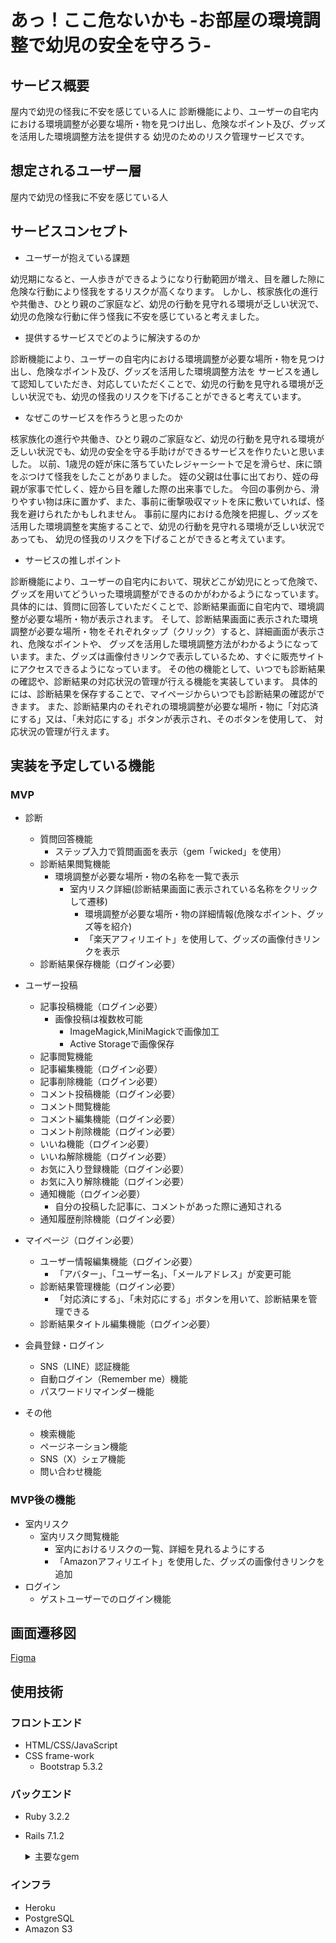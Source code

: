 # あっ！ここ危ないかも -お部屋の環境調整で幼児の安全を守ろう-


## サービス概要

屋内で幼児の怪我に不安を感じている人に
診断機能により、ユーザーの自宅内における環境調整が必要な場所・物を見つけ出し、危険なポイント及び、グッズを活用した環境調整方法を提供する
幼児のためのリスク管理サービスです。


## 想定されるユーザー層

屋内で幼児の怪我に不安を感じている人


## サービスコンセプト
- ユーザーが抱えている課題

幼児期になると、一人歩きができるようになり行動範囲が増え、目を離した隙に危険な行動により怪我をするリスクが高くなります。
しかし、核家族化の進行や共働き、ひとり親のご家庭など、幼児の行動を見守れる環境が乏しい状況で、幼児の危険な行動に伴う怪我に不安を感じていると考えました。

- 提供するサービスでどのように解決するのか

診断機能により、ユーザーの自宅内における環境調整が必要な場所・物を見つけ出し、危険なポイント及び、グッズを活用した環境調整方法を
サービスを通して認知していただき、対応していただくことで、幼児の行動を見守れる環境が乏しい状況でも、幼児の怪我のリスクを下げることができると考えています。

- なぜこのサービスを作ろうと思ったのか

核家族化の進行や共働き、ひとり親のご家庭など、幼児の行動を見守れる環境が乏しい状況でも、幼児の安全を守る手助けができるサービスを作りたいと思いました。
以前、1歳児の姪が床に落ちていたレジャーシートで足を滑らせ、床に頭をぶつけて怪我をしたことがありました。
姪の父親は仕事に出ており、姪の母親が家事で忙しく、姪から目を離した際の出来事でした。
今回の事例から、滑りやすい物は床に置かず、また、事前に衝撃吸収マットを床に敷いていれば、怪我を避けられたかもしれません。
事前に屋内における危険を把握し、グッズを活用した環境調整を実施することで、幼児の行動を見守れる環境が乏しい状況であっても、
幼児の怪我のリスクを下げることができると考えています。

- サービスの推しポイント

診断機能により、ユーザーの自宅内において、現状どこが幼児にとって危険で、グッズを用いてどういった環境調整ができるのかがわかるようになっています。
具体的には、質問に回答していただくことで、診断結果画面に自宅内で、環境調整が必要な場所・物が表示されます。
そして、診断結果画面に表示された環境調整が必要な場所・物をそれぞれタップ（クリック）すると、詳細画面が表示され、危険なポイントや、
グッズを活用した環境調整方法がわかるようになっています。また、グッズは画像付きリンクで表示しているため、すぐに販売サイトにアクセスできるようになっています。
その他の機能として、いつでも診断結果の確認や、診断結果の対応状況の管理が行える機能を実装しています。
具体的には、診断結果を保存することで、マイページからいつでも診断結果の確認ができます。
また、診断結果内のそれぞれの環境調整が必要な場所・物に「対応済にする」又は、「未対応にする」ボタンが表示され、そのボタンを使用して、
対応状況の管理が行えます。


## 実装を予定している機能
### MVP
- 診断
  - 質問回答機能
    - ステップ入力で質問画面を表示（gem「wicked」を使用）
  - 診断結果閲覧機能
    - 環境調整が必要な場所・物の名称を一覧で表示
      - 室内リスク詳細(診断結果画面に表示されている名称をクリックして遷移)
        - 環境調整が必要な場所・物の詳細情報(危険なポイント、グッズ等を紹介)
        - 「楽天アフィリエイト」を使用して、グッズの画像付きリンクを表示
  - 診断結果保存機能（ログイン必要）

- ユーザー投稿
  - 記事投稿機能（ログイン必要）
    - 画像投稿は複数枚可能
      - ImageMagick,MiniMagickで画像加工
      - Active Storageで画像保存
  - 記事閲覧機能
  - 記事編集機能（ログイン必要）
  - 記事削除機能（ログイン必要）
  - コメント投稿機能（ログイン必要）
  - コメント閲覧機能
  - コメント編集機能（ログイン必要）
  - コメント削除機能（ログイン必要）
  - いいね機能（ログイン必要）
  - いいね解除機能（ログイン必要）
  - お気に入り登録機能（ログイン必要）
  - お気に入り解除機能（ログイン必要）
  - 通知機能（ログイン必要）
    - 自分の投稿した記事に、コメントがあった際に通知される
  - 通知履歴削除機能（ログイン必要）

- マイページ（ログイン必要）
  - ユーザー情報編集機能（ログイン必要）
    - 「アバター」、「ユーザー名」、「メールアドレス」が変更可能
  - 診断結果管理機能（ログイン必要）
    - 「対応済にする」、「未対応にする」ボタンを用いて、診断結果を管理できる
  - 診断結果タイトル編集機能（ログイン必要）

- 会員登録・ログイン
  - SNS（LINE）認証機能
  - 自動ログイン（Remember me）機能
  - パスワードリマインダー機能

- その他
  - 検索機能
  - ページネーション機能
  - SNS（X）シェア機能
  - 問い合わせ機能

### MVP後の機能
- 室内リスク
  - 室内リスク閲覧機能
    - 室内におけるリスクの一覧、詳細を見れるようにする
    - 「Amazonアフィリエイト」を使用した、グッズの画像付きリンクを追加
- ログイン
  - ゲストユーザーでのログイン機能


## 画面遷移図
[Figma](https://www.figma.com/file/EWhhdX6Laad9SzDdOefpUk/children_risk_management_app?type=design&node-id=0%3A1&mode=design&t=J85eOYoD4gyJ7fTA-1)


## 使用技術
### フロントエンド
- HTML/CSS/JavaScript
- CSS frame-work
  - Bootstrap 5.3.2

### バックエンド
- Ruby 3.2.2
- Rails 7.1.2
  <details>
  <summary>主要なgem</summary>
  
    - railsからturboを使用するためのgem: turbo-rails
    - railsからturboを使用するためのgem: stimulus-rails
  </details>

### インフラ
- Heroku
- PostgreSQL
- Amazon S3
